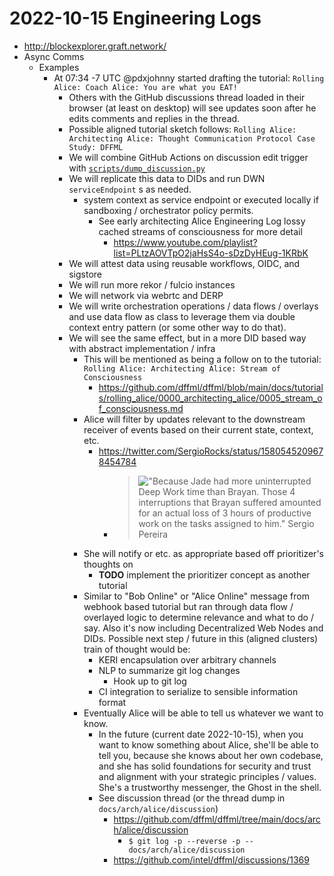 # 2022-10-15 Engineering Logs

- http://blockexplorer.graft.network/
- Async Comms
  - Examples
    - At 07:34 -7 UTC @pdxjohnny started drafting the tutorial: `Rolling Alice: Coach Alice: You are what you EAT!`
      - Others with the GitHub discussions thread loaded in their browser (at least on desktop) will see updates soon after he edits comments and replies in the thread.
      - Possible aligned tutorial sketch follows: `Rolling Alice: Architecting Alice: Thought Communication Protocol Case Study: DFFML`
      - We will combine GitHub Actions on discussion edit trigger with [`scripts/dump_discussion.py`](https://github.com/dffml/dffml/blob/ed4d806cf2988793745905578a0adc1b02e7eeb6/scripts/dump_discussion.py)
      - We will replicate this data to DIDs and run DWN `serviceEndpoint` s as needed.
        - system context as service endpoint or executed locally if sandboxing / orchestrator policy permits.
          - See early architecting Alice Engineering Log lossy cached streams of consciousness for more detail
            - https://www.youtube.com/playlist?list=PLtzAOVTpO2jaHsS4o-sDzDyHEug-1KRbK
       - We will attest data using reusable workflows, OIDC, and sigstore
       - We will run more rekor / fulcio instances
       - We will network via webrtc and DERP
       - We will write orchestration operations / data flows / overlays and use data flow as class to leverage them via double context entry pattern (or some other way to do that).
       - We will see the same effect, but in a more DID based way with abstract implementation / infra
         - This will be mentioned as being a follow on to the tutorial: `Rolling Alice: Architecting Alice: Stream of Consciousness`
           - https://github.com/dffml/dffml/blob/main/docs/tutorials/rolling_alice/0000_architecting_alice/0005_stream_of_consciousness.md
         - Alice will filter by updates relevant to the downstream receiver of events based on their current state, context, etc.
           - https://twitter.com/SergioRocks/status/1580545209678454784
             - > !["Because Jade had more uninterrupted Deep Work time than Brayan. Those 4 interruptions that Brayan suffered amounted for an actual loss of 3 hours of productive work on the tasks assigned to him." Sergio Pereira](https://pbs.twimg.com/media/Fe85fdaXgAEhe4_?format=png)
         - She will notify or etc. as appropriate based off prioritizer's thoughts on 
           -  **TODO** implement the prioritizer concept as another tutorial
         - Similar to "Bob Online" or "Alice Online" message from webhook based tutorial but ran through data flow / overlayed logic to determine relevance and what to do / say. Also it's now including Decentralized Web Nodes and DIDs. Possible next step / future in this (aligned clusters) train of thought would be:
           - KERI encapsulation over arbitrary channels
           - NLP to summarize git log changes
             - Hook up to git log
           - CI integration to serialize to sensible information format
         - Eventually Alice will be able to tell us whatever we want to know.
           - In the future (current date 2022-10-15), when you want to know something
             about Alice, she'll be able to tell you, because she knows about her
             own codebase, and she has solid foundations for security and trust and
             alignment with your strategic principles / values. She's a trustworthy
             messenger, the Ghost in the shell.
           - See discussion thread (or the thread dump in `docs/arch/alice/discussion`)
             - https://github.com/dffml/dffml/tree/main/docs/arch/alice/discussion
               - `$ git log -p --reverse -p -- docs/arch/alice/discussion`
             - https://github.com/intel/dffml/discussions/1369